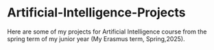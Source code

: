 # Artificial-Intelligence-Projects
Here are some of my projects for Artificial Intelligence course from the spring term of my junior year (My Erasmus term, Spring,2025).
